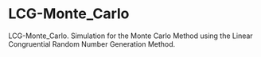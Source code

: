 LCG-Monte_Carlo
===============

LCG-Monte_Carlo. Simulation for the Monte Carlo Method using the Linear Congruential Random Number Generation Method.
